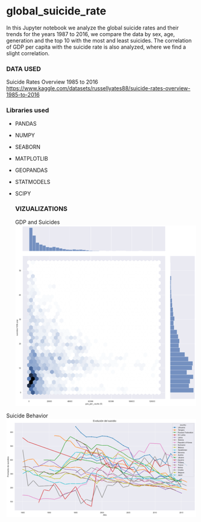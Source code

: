 # global_suicide_rate

In this Jupyter notebook we analyze the global suicide rates and their trends for the years 1987 to 2016, we compare the data by sex, age, generation and the top 10 with the most and least suicides. The correlation of GDP per capita with the suicide rate is also analyzed, where we find a slight correlation.

### DATA USED

Suicide Rates Overview 1985 to 2016 https://www.kaggle.com/datasets/russellyates88/suicide-rates-overview-1985-to-2016

### Libraries used

- PANDAS
- NUMPY
- SEABORN
- MATPLOTLIB
- GEOPANDAS
- STATMODELS
- SCIPY

  ### VIZUALIZATIONS
  GDP and Suicides
![alt text](https://github.com/dariog721/global_suicide_rate/blob/main/GDP%20per%20capita%20and%20suicides.png)

 Suicide Behavior
 ![alt text](https://github.com/dariog721/global_suicide_rate/blob/main/Suicide%20behavior.png)
